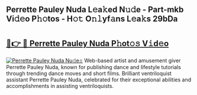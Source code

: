 ## Perrette Pauley Nuda L𝚎a𝚔ed N𝚞𝚍e - Part-mkb Vi𝚍𝚎o P𝚑𝚘tos - H𝚘𝚝 O𝚗𝚕yf𝚊ns L𝚎a𝚔s 29bDa

# <h2><a href="http://kfatqll.oniu.top/?m=Perrette+Pauley+Nuda">🔗👉 🔴 Perrette Pauley Nuda P𝚑ot𝚘𝚜 V𝚒d𝚎o</a></h2>

[![Perrette Pauley Nuda Nu𝚍e𝚜](https://i.imgur.com/0qMVB7G.gif)](http://kfatqll.oniu.top/?m=Perrette+Pauley+Nuda)
Web-based artist and amusement giver Perrette Pauley Nuda, known for publishing dance and lifestyle tutorials through trending dance moves and short films. Brilliant ventriloquist assistant Perrette Pauley Nuda, celebrated for their exceptional abilities and accomplishments in assisting ventriloquists.  
